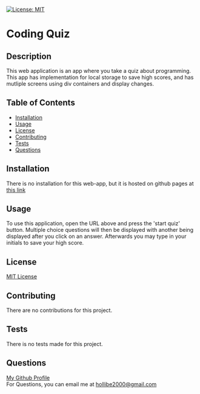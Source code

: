 [![License: MIT](https://img.shields.io/badge/License-MIT-yellow.svg)](https://opensource.org/licenses/MIT)
# Coding Quiz

## Description
This web application is an app where you take a quiz about programming. This app has implementation for local storage to save high scores, and has mutliple screens using div containers and display changes.

## Table of Contents
* [Installation](#installation)
* [Usage](#usage)
* [License](#license)
* [Contributing](#contributing)
* [Tests](#tests)
* [Questions](#questions)

## Installation
There is no installation for this web-app, but it is hosted on github pages at [this link](https://blakee-37.github.io/web-dev-quiz/)

## Usage
To use this application, open the URL above and press the 'start quiz' button. Multiple choice questions will then be displayed with another being displayed after you click on an answer. Afterwards you may type in your initials to save your high score.

## License
[MIT License](https://opensource.org/licenses/MIT)

## Contributing
There are no contributions for this project.

## Tests
There is no tests made for this project.

## Questions
[My Github Profile](https://github.com/BlakeE-37)  
For Questions, you can email me at [hollibe2000@gmail.com](mailto:hollibe2000@gmail.com)
